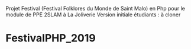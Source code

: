Projet Festival (Festival Folklores du Monde de Saint Malo) en Php pour le module de PPE 2SLAM à La Joliverie
Version initiale étudiants : à cloner
# FestivalPHP_2019

